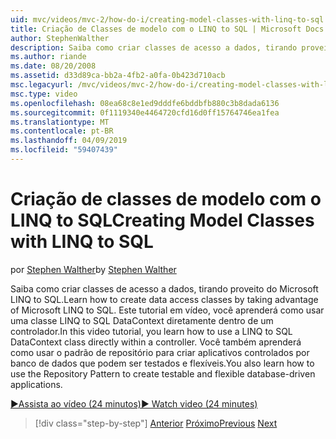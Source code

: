 ```yaml
---
uid: mvc/videos/mvc-2/how-do-i/creating-model-classes-with-linq-to-sql
title: Criação de Classes de modelo com o LINQ to SQL | Microsoft Docs
author: StephenWalther
description: Saiba como criar classes de acesso a dados, tirando proveito do Microsoft LINQ to SQL. Este tutorial em vídeo, você aprenderá como usar um DataContext LINQ to SQL...
ms.author: riande
ms.date: 08/20/2008
ms.assetid: d33d89ca-bb2a-4fb2-a0fa-0b423d710acb
msc.legacyurl: /mvc/videos/mvc-2/how-do-i/creating-model-classes-with-linq-to-sql
msc.type: video
ms.openlocfilehash: 08ea68c8e1ed9dddfe6bddbfb880c3b8dada6136
ms.sourcegitcommit: 0f1119340e4464720cfd16d0ff15764746ea1fea
ms.translationtype: MT
ms.contentlocale: pt-BR
ms.lasthandoff: 04/09/2019
ms.locfileid: "59407439"
---
```

# <a name="creating-model-classes-with-linq-to-sql"></a><span data-ttu-id="5d1b3-104">Criação de classes de modelo com o LINQ to SQL</span><span class="sxs-lookup"><span data-stu-id="5d1b3-104">Creating Model Classes with LINQ to SQL</span></span>

<span data-ttu-id="5d1b3-105">por [Stephen Walther](https://github.com/StephenWalther)</span><span class="sxs-lookup"><span data-stu-id="5d1b3-105">by [Stephen Walther](https://github.com/StephenWalther)</span></span>

<span data-ttu-id="5d1b3-106">Saiba como criar classes de acesso a dados, tirando proveito do Microsoft LINQ to SQL.</span><span class="sxs-lookup"><span data-stu-id="5d1b3-106">Learn how to create data access classes by taking advantage of Microsoft LINQ to SQL.</span></span> <span data-ttu-id="5d1b3-107">Este tutorial em vídeo, você aprenderá como usar uma classe LINQ to SQL DataContext diretamente dentro de um controlador.</span><span class="sxs-lookup"><span data-stu-id="5d1b3-107">In this video tutorial, you learn how to use a LINQ to SQL DataContext class directly within a controller.</span></span> <span data-ttu-id="5d1b3-108">Você também aprenderá como usar o padrão de repositório para criar aplicativos controlados por banco de dados que podem ser testados e flexíveis.</span><span class="sxs-lookup"><span data-stu-id="5d1b3-108">You also learn how to use the Repository Pattern to create testable and flexible database-driven applications.</span></span>

[<span data-ttu-id="5d1b3-109">&#9654;Assista ao vídeo (24 minutos)</span><span class="sxs-lookup"><span data-stu-id="5d1b3-109">&#9654; Watch video (24 minutes)</span></span>](https://channel9.msdn.com/Blogs/ASP-NET-Site-Videos/creating-model-classes-with-linq-to-sql)

> [!div class="step-by-step"]
> <span data-ttu-id="5d1b3-110">[Anterior](creating-custom-html-helpers.md)
> [Próximo](displaying-a-table-of-database-data.md)</span><span class="sxs-lookup"><span data-stu-id="5d1b3-110">[Previous](creating-custom-html-helpers.md)
[Next](displaying-a-table-of-database-data.md)</span></span>
